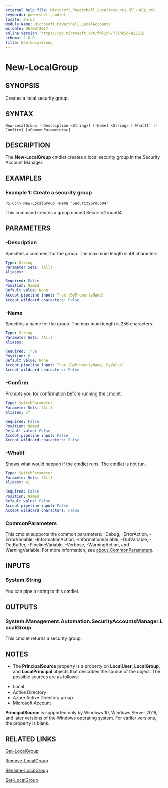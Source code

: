 ```yaml
---
external help file: Microsoft.Powershell.LocalAccounts.dll-Help.xml
keywords: powershell,cmdlet
locale: en-us
Module Name: Microsoft.PowerShell.LocalAccounts
ms.date: 06/09/2017
online version: https://go.microsoft.com/fwlink/?linkid=822515
schema: 2.0.0
title: New-LocalGroup
---
```


# New-LocalGroup

## SYNOPSIS
Creates a local security group.

## SYNTAX

```
New-LocalGroup [-Description <String>] [-Name] <String> [-WhatIf] [-Confirm] [<CommonParameters>]
```

## DESCRIPTION
The **New-LocalGroup** cmdlet creates a local security group in the Security Account Manager.

## EXAMPLES

### Example 1: Create a security group
```
PS C:\> New-LocalGroup -Name "SecurityGroup04"
```

This command creates a group named SecurityGroup04.

## PARAMETERS

### -Description
Specifies a comment for the group.
The maximum length is 48 characters.

```yaml
Type: String
Parameter Sets: (All)
Aliases:

Required: False
Position: Named
Default value: None
Accept pipeline input: True (ByPropertyName)
Accept wildcard characters: False
```

### -Name
Specifies a name for the group.
The maximum length is 256 characters.

```yaml
Type: String
Parameter Sets: (All)
Aliases:

Required: True
Position: 0
Default value: None
Accept pipeline input: True (ByPropertyName, ByValue)
Accept wildcard characters: False
```

### -Confirm
Prompts you for confirmation before running the cmdlet.

```yaml
Type: SwitchParameter
Parameter Sets: (All)
Aliases: cf

Required: False
Position: Named
Default value: False
Accept pipeline input: False
Accept wildcard characters: False
```

### -WhatIf
Shows what would happen if the cmdlet runs.
The cmdlet is not run.

```yaml
Type: SwitchParameter
Parameter Sets: (All)
Aliases: wi

Required: False
Position: Named
Default value: False
Accept pipeline input: False
Accept wildcard characters: False
```

### CommonParameters
This cmdlet supports the common parameters: -Debug, -ErrorAction, -ErrorVariable, -InformationAction, -InformationVariable, -OutVariable, -OutBuffer, -PipelineVariable, -Verbose, -WarningAction, and -WarningVariable. For more information, see [about_CommonParameters](https://go.microsoft.com/fwlink/?LinkID=113216).

## INPUTS

### System.String
You can pipe a string to this cmdlet.

## OUTPUTS

### System.Management.Automation.SecurityAccountsManager.LocalGroup
This cmdlet returns a security group.

## NOTES
* The **PrincipalSource** property is a property on **LocalUser**, **LocalGroup**, and **LocalPrincipal** objects that describes the source of the object. The possible sources are as follows:

- Local
- Active Directory
- Azure Active Directory group
- Microsoft Account

**PrincipalSource** is supported only by Windows 10, Windows Server 2016, and later versions of the Windows operating system. For earlier versions, the property is blank.

## RELATED LINKS

[Get-LocalGroup](Get-LocalGroup.md)

[Remove-LocalGroup](Remove-LocalGroup.md)

[Rename-LocalGroup](Rename-LocalGroup.md)

[Set-LocalGroup](Set-LocalGroup.md)



